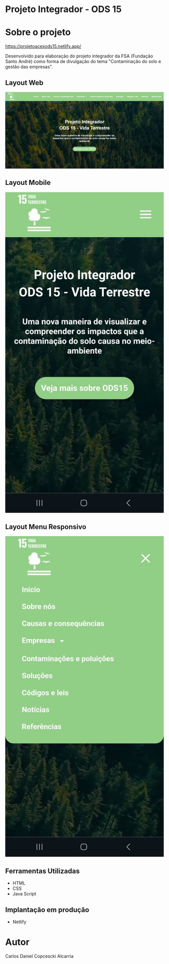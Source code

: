 # Projeto Integrador - ODS 15

# Sobre o projeto

https://projetoacexods15.netlify.app/

Desenvolvido para elaboração do projeto integrador da FSA (Fundação Santo André) como forma de divulgação do tema "Contaminação do solo e gestão das empresas".

## Layout Web
![Web 1](https://github.com/carloscopcescki/Projeto-Acex-FSA-Site/blob/main/assets/principal.png)

## Layout Mobile
![Mobile 1](https://github.com/carloscopcescki/Projeto-Acex-FSA-Site/blob/main/assets/mobile-.jpg)

## Layout Menu Responsivo
![Mobile 2](https://github.com/carloscopcescki/Projeto-Acex-FSA-Site/blob/main/assets/mobilemenu-.jpg)

## Ferramentas Utilizadas

- HTML
- CSS
- Java Script

## Implantação em produção
- Netlify

# Autor

Carlos Daniel Copcescki Alcarria
